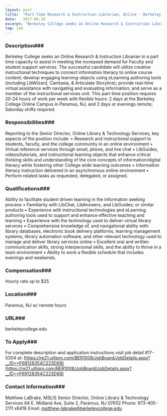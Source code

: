 ```yaml
---
layout: post
title:  "Part-Time Research & Instruction Librarian, Online - Berkeley College"
date:   2017-09-18
excerpt: "Berkeley College seeks an Online Research & Instruction Librarian in a part time capacity to assist in meeting the increased demand for Faculty and student support services. The successful candidate will utilize creative instructional techniques to connect information literacy to online course content; develop engaging learning-objects using eLearning authoring tools..."
tag: job
---
```


### Description###

Berkeley College seeks an Online Research & Instruction Librarian in a part time capacity to assist in meeting the increased demand for Faculty and student support services. The successful candidate will utilize creative instructional techniques to connect information literacy to online course content; develop engaging learning-objects using eLearning authoring tools (including LibWizard, Camtasia, & Articulate Storyline); provide real-time virtual assistance with navigating and evaluating information; and serve as a member of the instructional services unit.  This part-time position requires 20-24 hours of work per week with flexible hours: 2 days at the Berkeley College Online Campus in Paramus, NJ, and 2 days or evenings remote; Saturday shifts required.


### Responsibilities###

Reporting to the Senior Director, Online Library & Technology Services, key aspects of the position include:  • Research and instructional support to students, faculty, and the college community in an online environment • Virtual reference services through email, phone, and live chat •  LibGuides, videos/tutorials, and instructional learning objects that enhance critical thinking skills and understanding of the core concepts of information/digital literacy while fostering other College wide learning outcomes  • Information literacy instruction delivered in an asynchronous online environment • Perform related tasks as requested, delegated, or assigned.


### Qualifications###

Ability to facilitate student driven learning in the information seeking process • Familiarity with LibChat, LibAnswers, and LibGuides; or similar products • Experience with instructional technologies and eLearning authoring tools used to support and enhance effective teaching and learning • Experience with the technology used to deliver virtual library services  • Comprehensive knowledge of, and navigational ability with: library databases, electronic book delivery platforms, learning management systems, library automation software, and other relevant technology used to manage and deliver library services online • Excellent oral and written communication skills, strong interpersonal skills, and the ability to thrive in a team environment • Ability to work a flexible schedule that includes evenings and weekends. 


### Compensation###

Hourly rate up to $25 


### Location###

Paramus, NJ w/ remote hours


### URL###

berkeleycollege.edu

### To Apply###

For complete description and application instructions visit job detail #17-0304 at: [https://re21.ultipro.com/BER1008/JobBoard/JobDetails.aspx?__ID=*F69128354C223D69](https://re21.ultipro.com/BER1008/JobBoard/JobDetails.aspx?__ID=*F69128354C223D69)





### Contact Information###

Matthew LaBrake, MSLIS
Senior Director, Online Library & Technology Services
64 E. Midland Ave, Suite 2, Paramus, NJ 07652
Phone: 973-405-2111 x6418 
Email: matthew-labrake@berkeleycollege.edu


